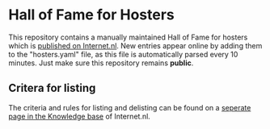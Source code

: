 # Hall of Fame for Hosters
This repository contains a manually maintained Hall of Fame for hosters which is [published on Internet.nl](https://internet.nl/halloffame/hosters/).
New entries appear online by adding them to the "hosters.yaml" file, as this file is automatically parsed every 10 minutes. Just make sure this repository remains **public**. 

## Critera for listing
The criteria and rules for listing and delisting can be found on a [seperate page in the Knowledge base](https://internet.nl/faqs/halloffame/) of Internet.nl. 
